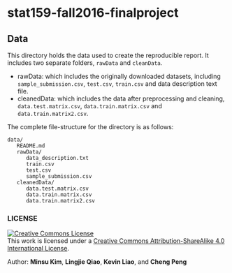 # stat159-fall2016-finalproject

## Data

This directory holds the data used to create the reproducible report. It includes two separate folders, `rawData` and `cleanData`. 
* rawData: which includes the originally downloaded datasets, including `sample_submission.csv`, `test.csv`, `train.csv` and data description text file.
* cleanedData: which includes the data after preprocessing and cleaning, `data.test.matrix.csv`, `data.train.matrix.csv` and `data.train.matrix2.csv`.

The complete file-structure for the directory is as follows:

```
data/
   README.md
   rawData/
      data_description.txt
      train.csv
      test.csv
      sample_submission.csv
   cleanedData/
      data.test.matrix.csv
      data.train.matrix.csv
      data.train.matrix2.csv
```

### LICENSE

<a rel="license" href="http://creativecommons.org/licenses/by-sa/4.0/"><img alt="Creative Commons License" style="border-width:0" src="https://i.creativecommons.org/l/by-sa/4.0/88x31.png" /></a><br />This work is licensed under a <a rel="license" href="http://creativecommons.org/licenses/by-sa/4.0/">Creative Commons Attribution-ShareAlike 4.0 International License</a>.

Author: **Minsu Kim**, **Lingjie Qiao**, **Kevin Liao**, and **Cheng Peng**
